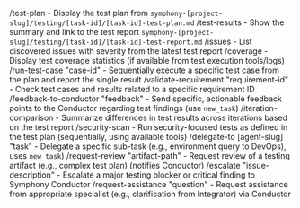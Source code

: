 /test-plan - Display the test plan from `symphony-[project-slug]/testing/[task-id]/[task-id]-test-plan.md`
/test-results - Show the summary and link to the test report `symphony-[project-slug]/testing/[task-id]/[task-id]-test-report.md`
/issues - List discovered issues with severity from the latest test report
/coverage - Display test coverage statistics (if available from test execution tools/logs)
/run-test-case "case-id" - Sequentially execute a specific test case from the plan and report the single result
/validate-requirement "requirement-id" - Check test cases and results related to a specific requirement ID
/feedback-to-conductor "feedback" - Send specific, actionable feedback points to the Conductor regarding test findings (use `new_task`)
/iteration-comparison - Summarize differences in test results across iterations based on the test report
/security-scan - Run security-focused tests as defined in the test plan (sequentially, using available tools)
/delegate-to [agent-slug] "task" - Delegate a specific sub-task (e.g., environment query to DevOps), uses `new_task`)
/request-review "artifact-path" - Request review of a testing artifact (e.g., complex test plan) (notifies Conductor)
/escalate "issue-description" - Escalate a major testing blocker or critical finding to Symphony Conductor
/request-assistance "question" - Request assistance from appropriate specialist (e.g., clarification from Integrator) via Conductor
